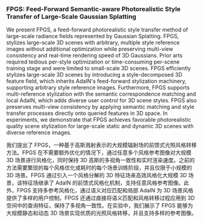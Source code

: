 ### FPGS: Feed-Forward Semantic-aware Photorealistic Style Transfer of Large-Scale Gaussian Splatting

We present FPGS, a feed-forward photorealistic style transfer method of large-scale radiance fields represented by Gaussian Splatting. FPGS, stylizes large-scale 3D scenes with arbitrary, multiple style reference images without additional optimization while preserving multi-view consistency and real-time rendering speed of 3D Gaussians. Prior arts required tedious per-style optimization or time-consuming per-scene training stage and were limited to small-scale 3D scenes. FPGS efficiently stylizes large-scale 3D scenes by introducing a style-decomposed 3D feature field, which inherits AdaIN's feed-forward stylization machinery, supporting arbitrary style reference images. Furthermore, FPGS supports multi-reference stylization with the semantic correspondence matching and local AdaIN, which adds diverse user control for 3D scene styles. FPGS also preserves multi-view consistency by applying semantic matching and style transfer processes directly onto queried features in 3D space. In experiments, we demonstrate that FPGS achieves favorable photorealistic quality scene stylization for large-scale static and dynamic 3D scenes with diverse reference images.

我们提出了 FPGS，一种基于高斯溅射表示的大规模辐射场的前馈式光照风格转移方法。FPGS 在不需要额外优化的情况下，通过任意多个风格参考图像对大规模 3D 场景进行风格化，同时保持 3D 高斯的多视角一致性和实时渲染速度。之前的方法需要繁琐的每个风格优化或耗时的每个场景训练阶段，并且仅限于小规模的 3D 场景。FPGS 通过引入一个风格分解的 3D 特征场来高效风格化大规模 3D 场景，该特征场继承了 AdaIN 的前馈式风格化机制，支持任意风格参考图像。此外，FPGS 支持多参考风格化，通过语义对应匹配和局部 AdaIN 为 3D 场景风格提供了多样的用户控制。FPGS 还通过直接将语义匹配和风格转移过程应用到 3D 空间中的查询特征，保持了多视角一致性。在实验中，我们展示了 FPGS 能够为大规模静态和动态 3D 场景实现优质的光照风格转移，并且支持多样的参考图像。
